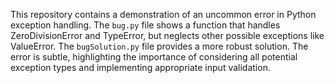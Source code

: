 This repository contains a demonstration of an uncommon error in Python exception handling. The `bug.py` file shows a function that handles ZeroDivisionError and TypeError, but neglects other possible exceptions like ValueError.  The `bugSolution.py` file provides a more robust solution.  The error is subtle, highlighting the importance of considering all potential exception types and implementing appropriate input validation.